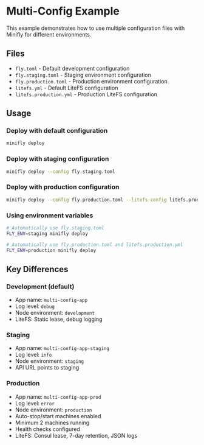# Multi-Config Example

This example demonstrates how to use multiple configuration files with Minifly for different environments.

## Files

- `fly.toml` - Default development configuration
- `fly.staging.toml` - Staging environment configuration
- `fly.production.toml` - Production environment configuration
- `litefs.yml` - Default LiteFS configuration
- `litefs.production.yml` - Production LiteFS configuration

## Usage

### Deploy with default configuration
```bash
minifly deploy
```

### Deploy with staging configuration
```bash
minifly deploy --config fly.staging.toml
```

### Deploy with production configuration
```bash
minifly deploy --config fly.production.toml --litefs-config litefs.production.yml
```

### Using environment variables
```bash
# Automatically use fly.staging.toml
FLY_ENV=staging minifly deploy

# Automatically use fly.production.toml and litefs.production.yml
FLY_ENV=production minifly deploy
```

## Key Differences

### Development (default)
- App name: `multi-config-app`
- Log level: `debug`
- Node environment: `development`
- LiteFS: Static lease, debug logging

### Staging
- App name: `multi-config-app-staging`
- Log level: `info`
- Node environment: `staging`
- API URL points to staging

### Production
- App name: `multi-config-app-prod`
- Log level: `error`
- Node environment: `production`
- Auto-stop/start machines enabled
- Minimum 2 machines running
- Health checks configured
- LiteFS: Consul lease, 7-day retention, JSON logs